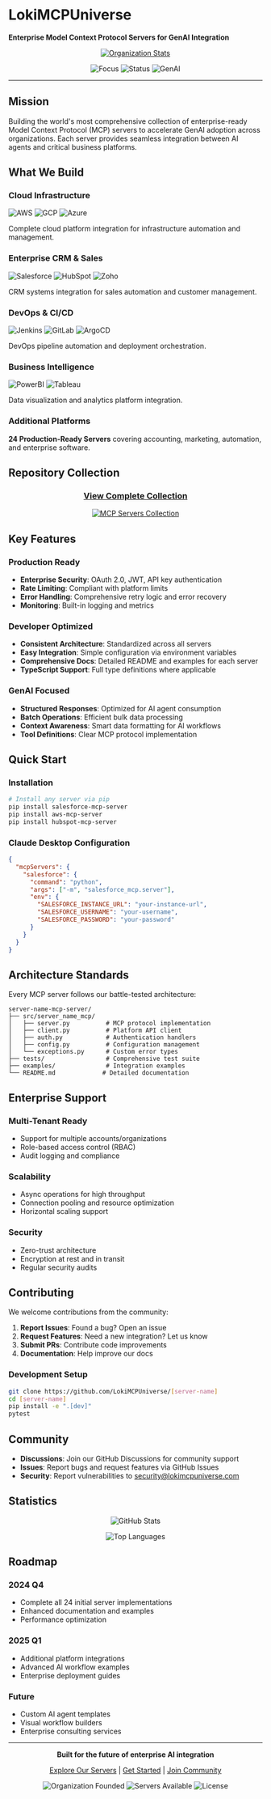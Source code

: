 # LokiMCPUniverse

**Enterprise Model Context Protocol Servers for GenAI Integration**

<div align="center">

[![Organization Stats](https://github-readme-stats.vercel.app/api?username=LokiMCPUniverse&show_icons=true&theme=dark&hide_border=true&bg_color=0D1117&title_color=DC143C&icon_color=DC143C&text_color=C9D1D9)](https://github.com/LokiMCPUniverse)

![Focus](https://img.shields.io/badge/Focus-Enterprise%20MCP%20Servers-DC143C?style=for-the-badge&labelColor=2B2B2B)
![Status](https://img.shields.io/badge/Status-24%20Servers%20Ready-696969?style=for-the-badge&labelColor=2B2B2B)
![GenAI](https://img.shields.io/badge/Purpose-GenAI%20Integration-DC143C?style=for-the-badge&labelColor=2B2B2B)

</div>

---

## Mission

Building the world's most comprehensive collection of enterprise-ready Model Context Protocol (MCP) servers to accelerate GenAI adoption across organizations. Each server provides seamless integration between AI agents and critical business platforms.

## What We Build

### Cloud Infrastructure
![AWS](https://img.shields.io/badge/AWS-232F3E?style=flat-square&logo=amazon-aws&logoColor=FF9900)
![GCP](https://img.shields.io/badge/GCP-4285F4?style=flat-square&logo=google-cloud&logoColor=white)
![Azure](https://img.shields.io/badge/Azure-0078D4?style=flat-square&logo=microsoft-azure&logoColor=white)

Complete cloud platform integration for infrastructure automation and management.

### Enterprise CRM & Sales
![Salesforce](https://img.shields.io/badge/Salesforce-00A1E0?style=flat-square&logo=salesforce&logoColor=white)
![HubSpot](https://img.shields.io/badge/HubSpot-FF7A59?style=flat-square&logo=hubspot&logoColor=white)
![Zoho](https://img.shields.io/badge/Zoho-C8202D?style=flat-square&logo=zoho&logoColor=white)

CRM systems integration for sales automation and customer management.

### DevOps & CI/CD
![Jenkins](https://img.shields.io/badge/Jenkins-D24939?style=flat-square&logo=jenkins&logoColor=white)
![GitLab](https://img.shields.io/badge/GitLab-FC6D26?style=flat-square&logo=gitlab&logoColor=white)
![ArgoCD](https://img.shields.io/badge/ArgoCD-EF7B4D?style=flat-square&logo=argo&logoColor=white)

DevOps pipeline automation and deployment orchestration.

### Business Intelligence
![PowerBI](https://img.shields.io/badge/Power%20BI-F2C811?style=flat-square&logo=powerbi&logoColor=black)
![Tableau](https://img.shields.io/badge/Tableau-E97627?style=flat-square&logo=tableau&logoColor=white)

Data visualization and analytics platform integration.

### Additional Platforms
**24 Production-Ready Servers** covering accounting, marketing, automation, and enterprise software.

## Repository Collection

<div align="center">

### [View Complete Collection](https://github.com/LokiMCPUniverse/mcp-servers)

[![MCP Servers Collection](https://github-readme-stats.vercel.app/api/pin/?username=LokiMCPUniverse&repo=mcp-servers&theme=dark&hide_border=true&bg_color=161B22&title_color=DC143C&icon_color=696969)](https://github.com/LokiMCPUniverse/mcp-servers)

</div>

## Key Features

### Production Ready
- **Enterprise Security**: OAuth 2.0, JWT, API key authentication
- **Rate Limiting**: Compliant with platform limits
- **Error Handling**: Comprehensive retry logic and error recovery
- **Monitoring**: Built-in logging and metrics

### Developer Optimized
- **Consistent Architecture**: Standardized across all servers
- **Easy Integration**: Simple configuration via environment variables
- **Comprehensive Docs**: Detailed README and examples for each server
- **TypeScript Support**: Full type definitions where applicable

### GenAI Focused
- **Structured Responses**: Optimized for AI agent consumption
- **Batch Operations**: Efficient bulk data processing
- **Context Awareness**: Smart data formatting for AI workflows
- **Tool Definitions**: Clear MCP protocol implementation

## Quick Start

### Installation
```bash
# Install any server via pip
pip install salesforce-mcp-server
pip install aws-mcp-server
pip install hubspot-mcp-server
```

### Claude Desktop Configuration
```json
{
  "mcpServers": {
    "salesforce": {
      "command": "python",
      "args": ["-m", "salesforce_mcp.server"],
      "env": {
        "SALESFORCE_INSTANCE_URL": "your-instance-url",
        "SALESFORCE_USERNAME": "your-username",
        "SALESFORCE_PASSWORD": "your-password"
      }
    }
  }
}
```

## Architecture Standards

Every MCP server follows our battle-tested architecture:

```
server-name-mcp-server/
├── src/server_name_mcp/
│   ├── server.py          # MCP protocol implementation
│   ├── client.py          # Platform API client
│   ├── auth.py            # Authentication handlers
│   ├── config.py          # Configuration management
│   └── exceptions.py      # Custom error types
├── tests/                 # Comprehensive test suite
├── examples/              # Integration examples
└── README.md             # Detailed documentation
```

## Enterprise Support

### Multi-Tenant Ready
- Support for multiple accounts/organizations
- Role-based access control (RBAC)
- Audit logging and compliance

### Scalability
- Async operations for high throughput
- Connection pooling and resource optimization
- Horizontal scaling support

### Security
- Zero-trust architecture
- Encryption at rest and in transit
- Regular security audits

## Contributing

We welcome contributions from the community:

1. **Report Issues**: Found a bug? Open an issue
2. **Request Features**: Need a new integration? Let us know
3. **Submit PRs**: Contribute code improvements
4. **Documentation**: Help improve our docs

### Development Setup
```bash
git clone https://github.com/LokiMCPUniverse/[server-name]
cd [server-name]
pip install -e ".[dev]"
pytest
```

## Community

- **Discussions**: Join our GitHub Discussions for community support
- **Issues**: Report bugs and request features via GitHub Issues
- **Security**: Report vulnerabilities to security@lokimcpuniverse.com

## Statistics

<div align="center">

![GitHub Stats](https://github-readme-stats.vercel.app/api?username=LokiMCPUniverse&show_icons=true&theme=dark&hide_border=true&bg_color=0D1117&title_color=DC143C&icon_color=DC143C&text_color=C9D1D9&count_private=true)

![Top Languages](https://github-readme-stats.vercel.app/api/top-langs/?username=LokiMCPUniverse&layout=compact&theme=dark&hide_border=true&bg_color=0D1117&title_color=DC143C&text_color=C9D1D9)

</div>

## Roadmap

### 2024 Q4
- Complete all 24 initial server implementations
- Enhanced documentation and examples
- Performance optimization

### 2025 Q1
- Additional platform integrations
- Advanced AI workflow examples
- Enterprise deployment guides

### Future
- Custom AI agent templates
- Visual workflow builders
- Enterprise consulting services

---

<div align="center">

**Built for the future of enterprise AI integration**

[Explore Our Servers](https://github.com/LokiMCPUniverse/mcp-servers) | [Get Started](https://github.com/LokiMCPUniverse/mcp-servers#quick-start) | [Join Community](https://github.com/orgs/LokiMCPUniverse/discussions)

![Organization Founded](https://img.shields.io/badge/Founded-2024-DC143C?style=flat-square&labelColor=2B2B2B)
![Servers Available](https://img.shields.io/badge/Servers-24-696969?style=flat-square&labelColor=2B2B2B)
![License](https://img.shields.io/badge/License-MIT-DC143C?style=flat-square&labelColor=2B2B2B)

</div>